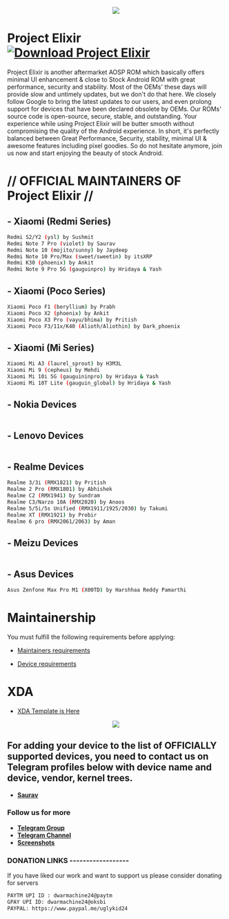 <p align="center">
  <img src="https://i.imgur.com/snHlKrS.jpg" />
</p>


# Project Elixir [![Download Project Elixir](https://img.shields.io/sourceforge/dt/project-elixir.svg)](https://sourceforge.net/projects/project-elixir/files/twelve/)

Project Elixir is another aftermarket AOSP ROM which basically offers minimal UI enhancement & close to Stock Android ROM with great performance, security and stability. Most of the OEMs' these days will provide slow and untimely updates, but we don't do that here. We closely follow Google to bring the latest updates to our users, and even prolong support for devices that have been declared obsolete by OEMs. Our ROMs' source code is open-source, secure, stable, and outstanding. Your experience while using Project Elixir will be butter smooth without compromising the quality of the Android experience. In short, it's perfectly balanced between Great Performance, Security, stability, minimal UI & awesome features including pixel goodies. So do not hesitate anymore, join us now and start enjoying the beauty of stock Android. 

# // OFFICIAL MAINTAINERS OF Project Elixir //

## - Xiaomi (Redmi Series)
```bash
Redmi S2/Y2 (ysl) by Sushmit
Redmi Note 7 Pro (violet) by Saurav
Redmi Note 10 (mojito/sunny) by Jaydeep
Redmi Note 10 Pro/Max (sweet/sweetin) by itsXRP
Redmi K30 (phoenix) by Ankit
Redmi Note 9 Pro 5G (gauguinpro) by Hridaya & Yash 
```

## - Xiaomi (Poco Series)
```bash
Xiaomi Poco F1 (beryllium) by Prabh
Xiaomi Poco X2 (phoenix) by Ankit
Xiaomi Poco X3 Pro (vayu/bhima) by Pritish
Xiaomi Poco F3/11x/K40 (Alioth/Aliothin) by Dark_phoenix
```

## - Xiaomi (Mi Series)
```bash
Xiaomi Mi A3 (laurel_sprout) by H3M3L
Xiaomi Mi 9 (cepheus) by Mehdi
Xiaomi Mi 10i 5G (gauguininpro) by Hridaya & Yash 
Xiaomi Mi 10T Lite (gauguin_global) by Hridaya & Yash 
```

## - Nokia Devices
```bash

```

## - Lenovo Devices
```bash

``` 

## - Realme Devices
```bash
Realme 3/3i (RMX1821) by Pritish
Realme 2 Pro (RMX1801) by Abhishek
Realme C2 (RMX1941) by Sundram
Realme C3/Narzo 10A (RMX2020) by Anoos
Realme 5/5i/5s Unified (RMX1911/1925/2030) by Takumi
Realme XT (RMX1921) by Probir
Realme 6 pro (RMX2061/2063) by Aman
```

## - Meizu Devices
```bash

```

## - Asus Devices
```bash
Asus Zenfone Max Pro M1 (X00TD) by Harshhaa Reddy Pamarthi
```

# Maintainership 

You must fulfill the following requirements before applying:

- [Maintainers requirements](https://github.com/Project-Elixir/docs/blob/master/maintainers_requirements.md)

- [Device requirements](https://github.com/Project-Elixir/docs/blob/master/device_requirements.md)

# XDA 

- [XDA Template is Here](https://github.com/Project-Elixir/docs/blob/master/xda_template.txt)


<p align="center">
  <img src="https://i.imgur.com/vDVCAR5.jpg" />
</p>


## For adding your device to the list of OFFICIALLY supported devices, you need to contact us on Telegram profiles below with device name and device, vendor, kernel trees.

* [**Saurav**](https://t.me/ugly_kid_af) 

### Follow  us for more
 * [**Telegram Group**](https://t.me/Elixir_Discussion)
 * [**Telegram Channel**](https://t.me/Elixir_Updates)
 * [**Screenshots**](https://t.me/Elixir_ss)

### DONATION LINKS ------------------

If you have liked our work and want to support us please consider donating for servers

```bash
PAYTM UPI ID : dwarmachine24@paytm
GPAY UPI ID: dwarmachine24@oksbi
PAYPAL: https://www.paypal.me/uglykid24
```
